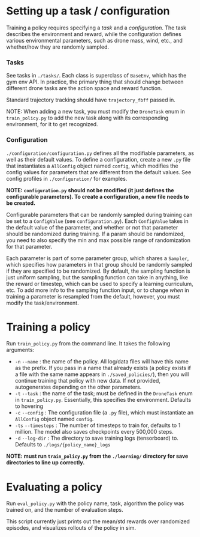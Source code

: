 # Setting up a task / configuration

Training a policy requires specifying a *task* and a *configuration*. The task describes the environment and reward, while the configuration defines various environmental parameters, such as drone mass, wind, etc., and whether/how they are randomly sampled.

### Tasks

See tasks in `./tasks/`. Each class is superclass of `BaseEnv`, which has the gym env API. In practice, the primary thing that should change between different drone tasks are the action space and reward function.

Standard trajectory tracking should have `trajectory_fbff` passed in.

NOTE: When adding a new task, you must modify the `DroneTask` enum in `train_policy.py` to add the new task along with its corresponding environment, for it to get recognized. 

### Configuration

`./configuration/configuration.py` defines all the modifiable parameters, as well as their default values. To define a configuration, create a new `.py` file that instantiates a `AllConfig` object named `config`, which modifies the config values for parameters that are different from the default values. See config profiles in `./configuration/` for examples.

**NOTE: `configuration.py` should not be modified (it just defines the configurable parameters). To create a configuration, a new file needs to be created.**

Configurable parameters that can be randomly sampled during training can be set to a `ConfigValue` (see `configuration.py`). Each `ConfigValue` takes in the default value of the parameter, and whether or not that parameter should be randomized during training. If a param should be randomized, you need to also specify the min and max possible range of randomization for that parameter.

Each parameter is part of some parameter group, which shares a `Sampler`, which specifies how parameters in that group should be randomly sampled if they are specified to be randomized. By default, the sampling function is just uniform sampling, but the sampling function can take in anything, like the reward or timestep, which can be used to specify a learning curriculum, etc. To add more info to the sampling function input, or to change *when* in training a parameter is resampled from the default, however, you must modify the task/environment.

# Training a policy

Run `train_policy.py` from the command line. It takes the following arguments:

- `-n` `--name` : the name of the policy. All log/data files will have this name as the prefix. If you pass in a name that already exists (a policy exists if a file with the same name appears in `./saved_policies/`), then you will continue training that policy with new data. If not provided, autogenerates depending on the other parameters.
- `-t` `--task` : the name of the task; must be defined in the `DroneTask` enum in `train_policy.py`. Essentially, this specifies the environment. Defaults to hovering
- `-c` `--config` : The configuration file (a `.py` file), which must instantiate an `AllConfig` object named `config`. 
- `-ts` `--timesteps` : The number of timesteps to train for, defaults to 1 million. The model also saves checkpoints every 500,000 steps.
- `-d` `--log-dir` : The directory to save training logs (tensorboard) to. Defaults to `./logs/{policy_name}_logs`

**NOTE: must run `train_policy.py` from the `./learning/` directory for save directories to line up correctly.**

# Evaluating a policy

Run `eval_policy.py` with the policy name, task, algorithm the policy was trained on, and the number of evaluation steps.

This script currently just prints out the mean/std rewards over randomized episodes, and visualizes rollouts of the policy in sim.